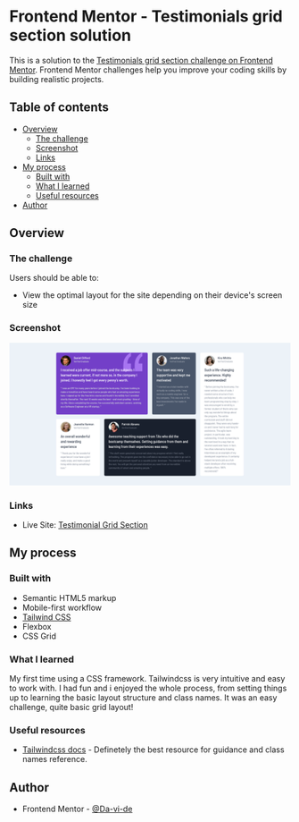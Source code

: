 # Frontend Mentor - Testimonials grid section solution

This is a solution to the [Testimonials grid section challenge on Frontend Mentor](https://www.frontendmentor.io/challenges/testimonials-grid-section-Nnw6J7Un7). Frontend Mentor challenges help you improve your coding skills by building realistic projects. 

## Table of contents

- [Overview](#overview)
  - [The challenge](#the-challenge)
  - [Screenshot](#screenshot)
  - [Links](#links)
- [My process](#my-process)
  - [Built with](#built-with)
  - [What I learned](#what-i-learned)
  - [Useful resources](#useful-resources)
- [Author](#author)



## Overview

### The challenge

Users should be able to:

- View the optimal layout for the site depending on their device's screen size

### Screenshot

![Testimonial Grid Section](./images/screenshot_testimonial_grid_section.png)

### Links

- Live Site: [Testimonial Grid Section](http://testimonials-grid-section-tau-ten.vercel.app/)

## My process

### Built with

- Semantic HTML5 markup
- Mobile-first workflow
- [Tailwind CSS](https://tailwindcss.com/)
- Flexbox
- CSS Grid

### What I learned

My first time using a CSS framework. Tailwindcss is very intuitive and easy to work with. I had fun and i enjoyed the whole process, from setting things up to learning the basic layout structure and class names. It was an easy challenge, quite basic grid layout!

### Useful resources

- [Tailwindcss docs](https://tailwindcss.com/docs/installation) - Definetely the best resource for guidance and class names reference.

## Author

- Frontend Mentor - [@Da-vi-de](https://www.frontendmentor.io/profile/Da-vi-de)
